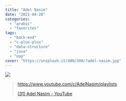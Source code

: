 ```yaml
---
title: "Adel Nasim"
date: "2021-04-28"
categories:
  - "arabic"
  - "favorites"
tags:
  - "back-end"
  - "c-plus-plus"
  - "data-structure"
  - "java"
  - "oop"
cover: "https://unsplash.it/400/300/?adel-nasim.jpg"
---
```


![](https://yt3.ggpht.com/ytc/AAUvwng1Ph3BupuwlC8e9GRH2MCYZMcTEHV1nA182iZGXA=s176-c-k-c0x00ffffff-no-rj)

> https://www.youtube.com/c/AdelNasim/playlists
>
> [(31) Adel Nasim - YouTube](https://www.youtube.com/c/AdelNasim/playlists)
